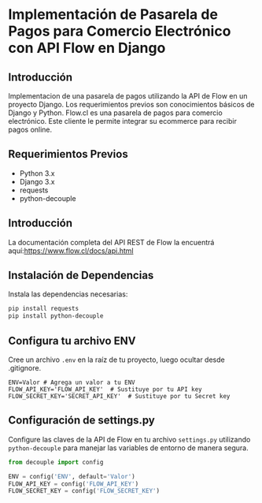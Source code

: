 # Implementación de Pasarela de Pagos para Comercio Electrónico con API Flow en Django

## Introducción

Implementacion de una pasarela de pagos utilizando la API de Flow en un proyecto Django. Los requerimientos previos son conocimientos básicos de Django y Python.
Flow.cl es una pasarela de pagos para comercio electrónico. Este cliente le permite integrar su ecommerce para recibir pagos online.

## Requerimientos Previos

- Python 3.x
- Django 3.x
- requests
- python-decouple

## Introducción

La documentación completa del API REST de Flow la encuentrá aquí:https://www.flow.cl/docs/api.html

## Instalación de Dependencias

Instala las dependencias necesarias:

```bash
pip install requests 
pip install python-decouple
```

## Configura tu archivo ENV

Cree un archivo `.env` en la raíz de tu proyecto, luego ocultar desde .gitignore.

```env
ENV=Valor # Agrega un valor a tu ENV
FLOW_API_KEY='FLOW_API_KEY'  # Sustituye por tu API key
FLOW_SECRET_KEY='SECRET_API_KEY'  # Sustituye por tu Secret key
```

## Configuración de settings.py

Configure las claves de la API de Flow en tu archivo `settings.py` utilizando `python-decouple` para manejar las variables de entorno de manera segura.

```python
from decouple import config

ENV = config('ENV', default='Valor')
FLOW_API_KEY = config('FLOW_API_KEY')
FLOW_SECRET_KEY = config('FLOW_SECRET_KEY')
```


